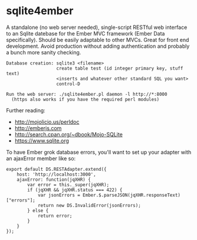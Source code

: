 # sqlite4ember

A standalone (no web server needed), single-script RESTful web interface to an Sqlite 
datebase for the Ember MVC framework (Ember Data specifically).  Should be easily adaptable 
to other MVCs.  Great for front end development.  Avoid production without adding 
authentication and probably a bunch more sanity checking.

```
Database creation: sqlite3 <filename>
                   create table test (id integer primary key, stuff text)
                   <inserts and whatever other standard SQL you want>
                   control-D

Run the web server: ./sqlite4ember.pl daemon -l http://*:8000
  (https also works if you have the required perl modules)
```

Further reading: 
* http://mojolicio.us/perldoc
* http://emberjs.com
* http://search.cpan.org/~dbook/Mojo-SQLite   
* https://www.sqlite.org

To have Ember grok database errors, you'll want to set up your adapter with an ajaxError
member like so:

```
export default DS.RESTAdapter.extend({
    host: 'http://localhost:3000',
    ajaxError: function(jqXHR) {
        var error = this._super(jqXHR);
        if (jqXHR && jqXHR.status === 422) {
            var jsonErrors = Ember.$.parseJSON(jqXHR.responseText)["errors"]; 
            return new DS.InvalidError(jsonErrors);
        } else {
            return error;
        }
    }
});
```


